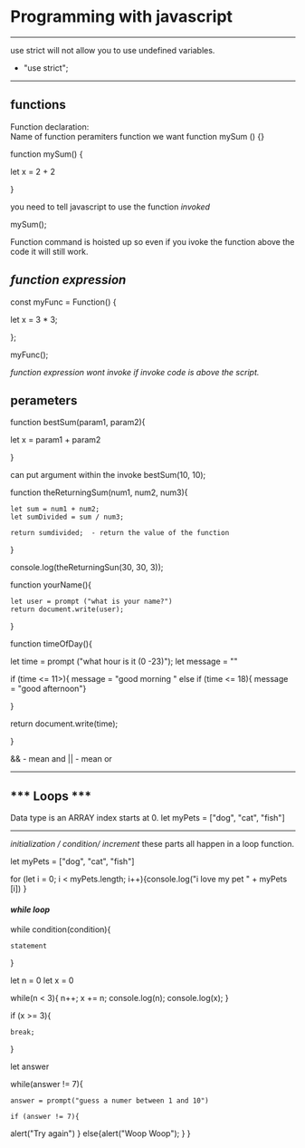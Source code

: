 # **Programming with javascript**  
****

use strict will not allow you to use undefined variables.  
- "use strict";  

****

## **functions**  

Function declaration:  
Name of function    peramiters     function we want
function mySum      ()               {}

function mySum() {

let x = 2 + 2


}

you need to tell javascript to use the function *invoked* 

mySum();

Function command is hoisted up so even if you ivoke the function above the code it will still work. 


## *function expression*  

const myFunc = Function()
{ 

let x = 3 * 3;

 };

myFunc();

*function expression wont invoke if invoke code is above the script.*

## **perameters** 

function bestSum(param1, param2){

let x = param1 + param2

}

can put argument within the invoke 
bestSum(10, 10);

function theReturningSum(num1, num2, num3){

    let sum = num1 + num2;
    let sumDivided = sum / num3;

    return sumdivided;  - return the value of the function
}

console.log(theReturningSun(30, 30, 3));


function yourName(){

    let user = prompt ("what is your name?")
    return document.write(user);
}

function timeOfDay(){

let time = prompt ("what hour is it (0 -23)");
let message = ""

if (time <= 11>){
message = "good morning "
else if (time <= 18){
    message = "good afternoon"}


}

return document.write(time);

}

&& - mean and
|| - mean or


**** 

## *** Loops ***
Data type is an ARRAY 
index starts at 0.
let myPets = ["dog", "cat", "fish"] 
****

*initialization / condition/ increment*
these parts all happen in a loop function.

let myPets = ["dog", "cat", "fish"] 

for (let i = 0; i < myPets.length; i++){console.log("i love my pet " + myPets [i])
}


#### *while loop*

while condition(condition){

    statement
}

let n = 0
let x = 0

while(n < 3){
    n++;
    x += n;
    console.log(n);
    console.log(x);
}

if (x >= 3){

    break;
}

let answer

while(answer != 7){

    answer = prompt("guess a numer between 1 and 10")

    if (answer != 7){

alert("Try again")
    }
    else{alert("Woop Woop");
    }
}